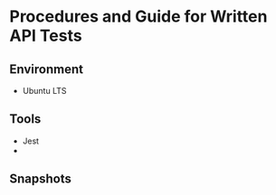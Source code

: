 # Procedures and Guide for Written API Tests

## Environment
- Ubuntu LTS

## Tools
- Jest
-

## Snapshots